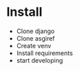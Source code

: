 # Install

 * Clone django
 * Clone asgiref
 * Create venv
 * Install requirements
 * start developing
